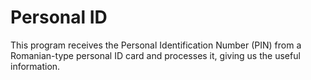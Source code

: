 # Personal ID
This program receives the Personal Identification Number (PIN) from a Romanian-type personal ID card and processes it, giving us the useful information.
